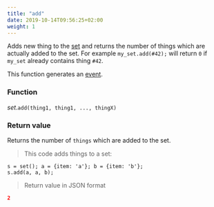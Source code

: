 ```yaml
---
title: "add"
date: 2019-10-14T09:56:25+02:00
weight: 1
---
```


Adds new thing to the [set](../../data-types/set-type) and returns the number of things which are
actually added to the set. For example `my_set.add(#42);` will return `0`
if `my_set` already contains thing `#42`.

This function generates an [event](../../events).

### Function
*set*.`add(thing1, thing1, ..., thingX)`

### Return value
Returns the number of `things` which are added to the set.

> This code adds things to a set:

```
s = set(); a = {item: 'a'}; b = {item: 'b'};
s.add(a, a, b);
```

> Return value in JSON format

```json
2
```
